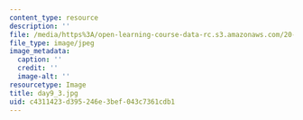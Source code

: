 ```yaml
---
content_type: resource
description: ''
file: /media/https%3A/open-learning-course-data-rc.s3.amazonaws.com/20-219-becoming-the-next-bill-nye-writing-and-hosting-the-educational-show-january-iap-2015/c4311423d395246e3bef043c7361cdb1_day9_3.jpg
file_type: image/jpeg
image_metadata:
  caption: ''
  credit: ''
  image-alt: ''
resourcetype: Image
title: day9_3.jpg
uid: c4311423-d395-246e-3bef-043c7361cdb1
---
```

